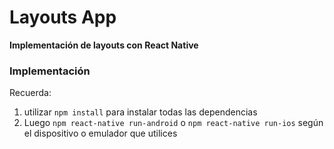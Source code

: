 # Layouts App

**Implementación de layouts con React Native**

### Implementación

Recuerda:
1. utilizar ```npm install``` para instalar todas las dependencias
2. Luego ```npm react-native run-android``` o ```npm react-native run-ios``` según el dispositivo o emulador que utilices
